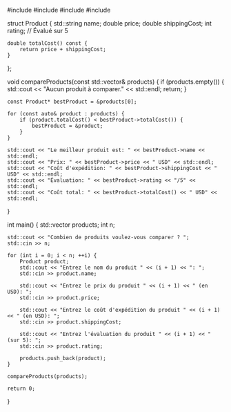 #include <iostream>
#include <vector>
#include <string>
#include <limits>

struct Product {
    std::string name;
    double price;
    double shippingCost;
    int rating; // Évalué sur 5

    double totalCost() const {
        return price + shippingCost;
    }
};

void compareProducts(const std::vector<Product>& products) {
    if (products.empty()) {
        std::cout << "Aucun produit à comparer." << std::endl;
        return;
    }

    const Product* bestProduct = &products[0];

    for (const auto& product : products) {
        if (product.totalCost() < bestProduct->totalCost()) {
            bestProduct = &product;
        }
    }

    std::cout << "Le meilleur produit est: " << bestProduct->name << std::endl;
    std::cout << "Prix: " << bestProduct->price << " USD" << std::endl;
    std::cout << "Coût d'expédition: " << bestProduct->shippingCost << " USD" << std::endl;
    std::cout << "Évaluation: " << bestProduct->rating << "/5" << std::endl;
    std::cout << "Coût total: " << bestProduct->totalCost() << " USD" << std::endl;
}

int main() {
    std::vector<Product> products;
    int n;

    std::cout << "Combien de produits voulez-vous comparer ? ";
    std::cin >> n;

    for (int i = 0; i < n; ++i) {
        Product product;
        std::cout << "Entrez le nom du produit " << (i + 1) << ": ";
        std::cin >> product.name;

        std::cout << "Entrez le prix du produit " << (i + 1) << " (en USD): ";
        std::cin >> product.price;

        std::cout << "Entrez le coût d'expédition du produit " << (i + 1) << " (en USD): ";
        std::cin >> product.shippingCost;

        std::cout << "Entrez l'évaluation du produit " << (i + 1) << " (sur 5): ";
        std::cin >> product.rating;

        products.push_back(product);
    }

    compareProducts(products);

    return 0;
}

